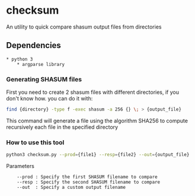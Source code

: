 # checksum
An utility to quick compare shasum output files from directories

## Dependencies

	* python 3
		* argparse library

### Generating SHASUM files

First you need to create 2 shasum files with different directories, if you don't know how. you can do it with:

```Bash
find {directory} -type f -exec shasum -a 256 {} \; > {output_file}
```

This command will generate a file using the algorithm SHA256 to compute recursively each file in the specified directory

### How to use this tool 

```Bash
python3 checksum.py --prod={file1} --resp={file2} --out={output_file}
```

Parameters

```
	--prod : Specify the first SHASUM filename to compare
	--resp : Specify the second SHASUM filename to compare
	--out  : Specify a custom output filename
```


